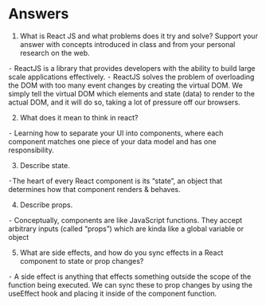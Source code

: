 # Answers

1. What is React JS and what problems does it try and solve? Support your answer with concepts introduced in class and from your personal research on the web.

⁃ ReactJS is a library that provides developers with the ability to build large scale applications effectively.
⁃ ReactJS solves the problem of overloading the DOM with too many event changes by creating the virtual DOM. We simply tell the virtual DOM which elements and state (data) to render to the actual DOM, and it will do so, taking a lot of pressure off our browsers.


2. What does it mean to think in react?

⁃ Learning how to separate your UI into components, where each component matches one piece of your data model and has one responsibility.

3. Describe state.

⁃The heart of every React component is its “state”, an object that determines how that component renders & behaves.

4. Describe props.

⁃ Conceptually, components are like JavaScript functions. They accept arbitrary inputs (called “props”) which are kinda like a global variable or object

5. What are side effects, and how do you sync effects in a React component to state or prop changes?

⁃ A side effect is anything that effects something outside the scope of the function being executed. We can sync these to prop changes by using the useEffect hook and placing it inside of the component function.
